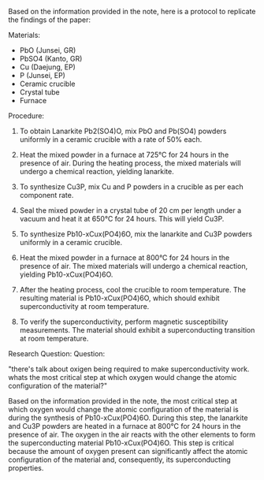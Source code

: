 Based on the information provided in the note, here is a protocol to replicate the findings of the paper:

Materials:
- PbO (Junsei, GR)
- PbSO4 (Kanto, GR)
- Cu (Daejung, EP)
- P (Junsei, EP)
- Ceramic crucible
- Crystal tube
- Furnace

Procedure:

1. To obtain Lanarkite Pb2(SO4)O, mix PbO and Pb(SO4) powders uniformly in a ceramic crucible with a rate of 50% each. 

2. Heat the mixed powder in a furnace at 725°C for 24 hours in the presence of air. During the heating process, the mixed materials will undergo a chemical reaction, yielding lanarkite.

3. To synthesize Cu3P, mix Cu and P powders in a crucible as per each component rate. 

4. Seal the mixed powder in a crystal tube of 20 cm per length under a vacuum and heat it at 650°C for 24 hours. This will yield Cu3P.

5. To synthesize Pb10-xCux(PO4)6O, mix the lanarkite and Cu3P powders uniformly in a ceramic crucible. 

6. Heat the mixed powder in a furnace at 800°C for 24 hours in the presence of air. The mixed materials will undergo a chemical reaction, yielding Pb10-xCux(PO4)6O.

7. After the heating process, cool the crucible to room temperature. The resulting material is Pb10-xCux(PO4)6O, which should exhibit superconductivity at room temperature.

8. To verify the superconductivity, perform magnetic susceptibility measurements. The material should exhibit a superconducting transition at room temperature.

Research Question:
Question:

"there's talk about oxigen being required to make superconductivity work. whats the most critical step at which oxygen would change the atomic configuration of the material?"


Based on the information provided in the note, the most critical step at which oxygen would change the atomic configuration of the material is during the synthesis of Pb10-xCux(PO4)6O. During this step, the lanarkite and Cu3P powders are heated in a furnace at 800°C for 24 hours in the presence of air. The oxygen in the air reacts with the other elements to form the superconducting material Pb10-xCux(PO4)6O. This step is critical because the amount of oxygen present can significantly affect the atomic configuration of the material and, consequently, its superconducting properties.

